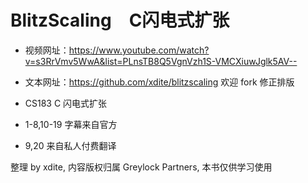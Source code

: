 BlitzScaling　C闪电式扩张
=======

* 视频网址：https://www.youtube.com/watch?v=s3RrVmv5WwA&list=PLnsTB8Q5VgnVzh1S-VMCXiuwJglk5AV--
* 文本网址：https://github.com/xdite/blitzscaling 欢迎 fork 修正排版


* CS183 C 闪电式扩张
* 1-8,10-19 字幕来自官方
* 9,20 来自私人付费翻译

整理 by xdite, 内容版权归属 Greylock Partners, 本书仅供学习使用
